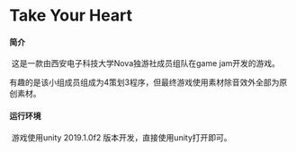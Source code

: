 # Take Your Heart

#### 简介

​	这是一款由西安电子科技大学Nova独游社成员组队在game jam开发的游戏。

有趣的是该小组成员组成为4策划3程序，但最终游戏使用素材除音效外全部为原创素材。



#### 运行环境

​	游戏使用unity 2019.1.0f2 版本开发，直接使用unity打开即可。

